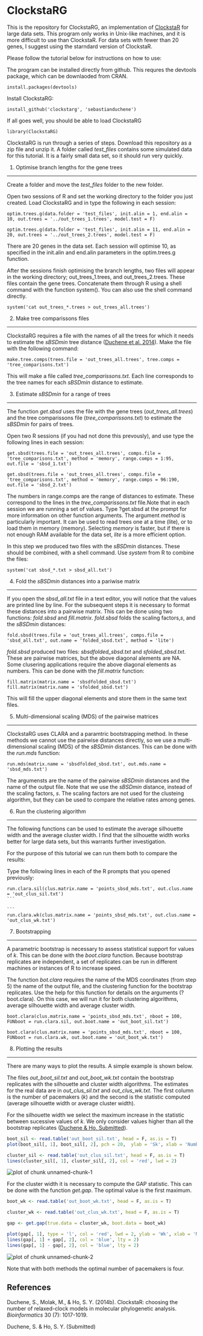 ClockstaRG
===========

This is the repository for ClockstaRG, an implementation of [ClockstaR](https://github.com/sebastianduchene/clockstar) for large data sets. This program only works in Unix-like machines, and it is more difficult to use than ClockstaR. For data sets with fewer than 20 genes, I suggest using the starndard version of ClockstaR.

Please follow the tutorial below for instructions on how to use:

The program can be installed directly from github. This requres the devtools package, which can be downlaoded from CRAN.

```
install.packages(devtools)
```

Install ClockstaRG:

```
install_github('clockstarg', 'sebastianduchene')
```

If all goes well, you should be able to load ClockstaRG

```
library(ClockstaRG)
```

ClockstaRG is run through a series of steps. Download this repository as a zip file and unzip it. A folder called *test_files* contains some simulated data for this tutorial. It is a fairly small data set, so it should run very quickly.

1. Optimise branch lengths for the gene trees
---------------------------------------------

Create a folder and move the *test_files* folder to the new folder.
 
Open two sessions of R and set the working directory to the folder you just created. Load ClockstaRG and in type the following in each session:

```
optim.trees.g(data.folder = 'test_files', init.alin = 1, end.alin = 10, out.trees = '../out_trees_1.trees', model.test = F)
```

```
optim.trees.g(data.folder = 'test_files', init.alin = 11, end.alin = 20, out.trees = '../out_trees_2.trees', model.test = F)
```

There are 20 genes in the data set. Each session will optimise 10, as specified in the init.alin and end.alin parameters in the optim.trees.g function.

After the sessions finish optimising the branch lengths, two files will appear in the working directory; out_trees_1.trees, and out_trees_2.trees. These files contain the gene trees. Concatenate them through R using a shell command with the function system(). You can also use the shell command directly.

```
system('cat out_trees_*.trees > out_trees_all.trees')
```

2. Make tree comparissons files
-------------------------------

ClockstaRG requires a file with the names of all the trees for which it needs to estimate the *sBSDmin* tree distance ([Duchene et al. 2014](#references)). Make the file with the following command:

```
make.tree.comps(trees.file = 'out_trees_all.trees', tree.comps = 'tree_comparisons.txt')
```

This will make a file called *tree_comparissons.txt*. Each line corresponds to the tree names for each *sBSDmin* distance to estimate.


3. Estimate *sBSDmin* for a range of trees
------------------------------------------

The function *get.sbsd* uses the file with the gene trees (*out_trees_all.trees*) and the tree comparissons file (*tree_comparissons.txt*) to estimate the *sBSDmin* for pairs of trees.

Open two R sessions (if you had not done this prevously), and use type the following lines in each session:

```
get.sbsd(trees.file = 'out_trees_all.trees', comps.file = 'tree_comparisons.txt', method = 'memory', range.comps = 1:95, out.file = 'sbsd_1.txt')
```

```
get.sbsd(trees.file = 'out_trees_all.trees', comps.file = 'tree_comparisons.txt', method = 'memory', range.comps = 96:190, out.file = 'sbsd_2.txt')
```

The numbers in range.comps are the range of distances to estimate. These correspond to the lines in the *tree_comparissons.txt* file.Note that in each session we are running a set of values. Type ?get.sbsd at the prompt for more information on other function arguments. The argument *method* is particularly important. It can be used to read trees one at a time (lite), or to load them in memory (memory). Selecting *memory* is faster, but if there is not enough RAM available for the data set, *lite* is a more efficient option.

In this step we produced two files with the *sBSDmin* distances. These should be combined, with a shell command. Use *system* from R to combine the files:

```
system('cat sbsd_*.txt > sbsd_all.txt')
```

4. Fold the *sBSDmin* distances into a pariwise matrix
------------------------------------------------------

If you open the *sbsd_all.txt* file in a text editor, you will notice that the values are printed line by line. For the subsequent steps it is necessary to format these distances into a pairwise matrix. This can be done using two functions: *fold.sbsd* and *fill.matrix*. 
*fold.sbsd* folds the scaling factors,*s*, and the *sBSDmin* distances:

```
fold.sbsd(trees.file = 'out_trees_all.trees', comps.file = 'sbsd_all.txt', out.name = 'folded_sbsd.txt', method = 'lite')
```

*fold.sbsd* produced two files: *sbsdfolded_sbsd.txt* and *sfolded_sbsd.txt*. These are pairwise matrices, but the above diagonal alements are NA. Some clusering applications require the above diagonal elements as numbers. This can be done with the *fill.matrix* function:

```
fill.matrix(matrix.name = 'sbsdfolded_sbsd.txt')
fill.matrix(matrix.name = 'sfolded_sbsd.txt')
```

This will fill the upper diagonal elements and store them in the same text files.

5. Multi-dimensional scaling (MDS) of the pairwise matrices
-----------------------------------------------------

ClockstaRG uses CLARA and a paramtric bootstrapping method. In these methods we cannot use the pairwise distances directly, so we use a multi-dimensional scaling (MDS) of the *sBSDmin* distances. This can be done with the *run.mds* function:

```
run.mds(matrix.name = 'sbsdfolded_sbsd.txt', out.mds.name = 'sbsd_mds.txt')
```

The argumensts are the name of the pairwise *sBSDmin* distances and the name of the output file. Note that we use the *sBSDmin* distance, instead of the scaling factors, *s*. The scaling factors are not used for the clusteing algorithm, but they can be used to compare the relative rates among genes.


6. Run the clustering algorithm 
-------------------------------

The following functions can be used to estimate the average silhouette width and the average cluster width. I find that the silhouette width works better for large data sets, but this warrants further investigation.

For the purpose of this tutorial we can run them both to compare the results:

Type the following lines in each of the R prompts that you opened previously:

````
run.clara.sil(clus.matrix.name = 'points_sbsd_mds.txt', out.clus.name = 'out_clus_sil.txt')
```

```
run.clara.wk(clus.matrix.name = 'points_sbsd_mds.txt', out.clus.name = 'out_clus_wk.txt')
````


7. Bootstrapping 
----------------

A parametric bootstrap is necessary to assess statistical support for values of *k*. This can be done with the *boot.clara* function. Because bootstrap replicates are independent, a set of replicates can be run in different machines or instances of R to increase speed.

The function *bot.clara* requires the name of the MDS coordinates (from step 5) the name of the output file, and the clustering function for the bootstrap replicates. Use the help for this function for details on the arguments (?boot.clara). On this case, we will run it for both clustering algorithms, average silhouette width and average cluster width. 

```
boot.clara(clus.matrix.name = 'points_sbsd_mds.txt', nboot = 100, FUNboot = run.clara.sil, out.boot.name = 'out_boot_sil.txt')
```
```
boot.clara(clus.matrix.name = 'points_sbsd_mds.txt', nboot = 100, FUNboot = run.clara.wk, out.boot.name = 'out_boot_wk.txt')
```

8. Plotting the results
-----------------------------------

There are many ways to plot the results. A simple example is shown below.

The files *out_boot_sil.txt* and *out_boot_wk.txt* contain the bootstrap replicates with the silhouette and cluster width algorithms. The estimates for the real data are in *out_clus_sil.txt* and *out_clus_wk.txt*. The first column is the number of pacemakers (*k*) and the second is the statistic computed (average silhouette width or average cluster width).

For the silhouette width we select the maximum increase in the statistic between sucessive values of *k*. We only consider values higher than all the bootstrap replicates ([Duchene & Ho, Submitted](#references)).


```r
boot_sil <- read.table('out_boot_sil.txt', head = F, as.is = T)
plot(boot_sil[, 1], boot_sil[, 2], pch = 20,  ylab = 'Sk', xlab = 'Number of pacemakers')

cluster_sil <- read.table('out_clus_sil.txt', head = F, as.is = T)
lines(cluster_sil[, 1], cluster_sil[, 2], col = 'red', lwd = 2)
```

![plot of chunk unnamed-chunk-1](figure/unnamed-chunk-1.png) 


For the cluster width it is necessary to compute the GAP statistic. This can be done with the function *get.gap*. The optimal value is the first maximum. 


```r
boot_wk <- read.table('out_boot_wk.txt', head = F, as.is = T)

cluster_wk <- read.table('out_clus_wk.txt', head = F, as.is = T)

gap <- get.gap(true.data = cluster_wk, boot.data = boot_wk)

plot(gap[, 1], type = 'l', col = 'red', lwd = 2, ylab = 'Wk', xlab = 'Number of pacemakers')
lines(gap[, 1] + gap[, 2], col = 'blue', lty = 2)
lines(gap[, 1] - gap[, 2], col = 'blue', lty = 2)
```

![plot of chunk unnamed-chunk-2](figure/unnamed-chunk-2.png) 

Note that with both methods the optimal number of pacemakers is four.




References
----------

Duchene, S., Molak, M., & Ho, S. Y. (2014b). ClockstaR: choosing the number of relaxed-clock models in molecular phylogenetic analysis. *Bioinformatics* 30 (7): 1017-1019.

Duchene, S. & Ho, S. Y. (Submitted)
